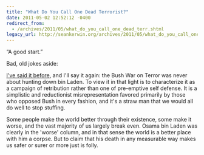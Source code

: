 ```yaml
---
title: "What Do You Call One Dead Terrorist?"
date: 2011-05-02 12:52:12 -0400
redirect_from:
  - /archives/2011/05/what_do_you_call_one_dead_terr.shtml
legacy_url: http://seankerwin.org/archives/2011/05/what_do_you_call_one_dead_terr.shtml
---
```

“A good start.”

Bad, old jokes aside:

[I've said it before](/archives/2004/10/remember.shtml), and I'll say it again: the Bush War on Terror was never about hunting down bin Laden. To view it in that light is to characterize it as a campaign of retribution rather than one of pre-emptive self defense. It is a simplistic and reductionist misrepresentation favored primarily by those who opposed Bush in every fashion, and it's a straw man that we would all do well to stop stuffing.

Some people make the world better through their existence, some make it worse, and the vast majority of us largely break even. Osama bin Laden was clearly in the 'worse' column, and in that sense the world is a better place with him a corpse. But to claim that his death in any measurable way makes us safer or surer or more just is folly.
